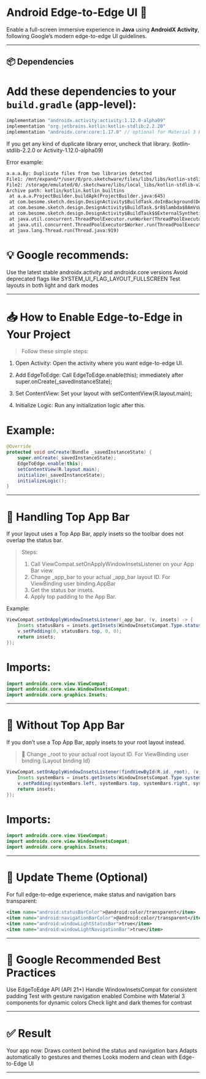 # Android Edge-to-Edge UI 🚀

Enable a full-screen immersive experience in **Java** using **AndroidX Activity**, following Google’s modern edge-to-edge UI guidelines.

---

## 📦 Dependencies

# Add these dependencies to your `build.gradle` (app-level):

```gradle
implementation "androidx.activity:activity:1.12.0-alpha09"
implementation "org.jetbrains.kotlin:kotlin-stdlib:2.2.20"
implementation "androidx.core:core:1.17.0" // optional for Material 3 BottomSheet
```

If you get any kind of duplicate library error, uncheck that library. (kotlin-stdlib-2.2.0 or Activity-1.12.0-alpha09)

Error example:
```Markdown
a.a.a.By: Duplicate files from two libraries detected 
File1: /mnt/expand/*/user/0/pro.sketchware/files/libs/libs/kotlin-stdlib-2.2.0/classes.jar 
File2: /storage/emulated/0/.sketchware/libs/local_libs/kotlin-stdlib-v2.2.20/classes.jar 
Archive path: kotlin/kotlin.kotlin_builtins
 at a.a.a.ProjectBuilder.buildApk(ProjectBuilder.java:645)
 at com.besome.sketch.design.DesignActivity$BuildTask.doInBackground(DesignActivity.java:1179)
 at com.besome.sketch.design.DesignActivity$BuildTask.$r8$lambda$0AmVsWQJ9oulgeP8eMAUbl0tGkA(Unknown Source:0)
 at com.besome.sketch.design.DesignActivity$BuildTask$$ExternalSyntheticLambda1.run(D8$$SyntheticClass:0)
 at java.util.concurrent.ThreadPoolExecutor.runWorker(ThreadPoolExecutor.java:1167)
 at java.util.concurrent.ThreadPoolExecutor$Worker.run(ThreadPoolExecutor.java:641)
 at java.lang.Thread.run(Thread.java:919)
```

# 💡 Google recommends:
Use the latest stable androidx.activity and androidx.core versions
Avoid deprecated flags like SYSTEM_UI_FLAG_LAYOUT_FULLSCREEN
Test layouts in both light and dark modes

---

# 📥 How to Enable Edge-to-Edge in Your Project
> Follow these simple steps:
1. Open Activity: Open the activity where you want edge-to-edge UI.

2. Add EdgeToEdge: Call EdgeToEdge.enable(this); immediately after super.onCreate(_savedInstanceState);
3. Set ContentView: Set your layout with setContentView(R.layout.main);
4. Initialize Logic: Run any initialization logic after this.

# Example:
```java
@Override
protected void onCreate(Bundle _savedInstanceState) {
    super.onCreate(_savedInstanceState);
    EdgeToEdge.enable(this);
    setContentView(R.layout.main);
    initialize(_savedInstanceState);
    initializeLogic();
}
```

---

# 🧭 Handling Top App Bar
If your layout uses a Top App Bar, apply insets so the toolbar does not overlap the status bar.

> Steps:
> 1. Call ViewCompat.setOnApplyWindowInsetsListener on your App Bar view.
> 2. Change _app_bar to your actual _app_bar layout ID. For ViewBinding user binding.AppBar
> 3. Get the status bar insets.
> 4. Apply top padding to the App Bar.

Example:
```java
ViewCompat.setOnApplyWindowInsetsListener(_app_bar, (v, insets) -> {
    Insets statusBars = insets.getInsets(WindowInsetsCompat.Type.statusBars());
    v.setPadding(0, statusBars.top, 0, 0);
    return insets;
});
```

# Imports:
```java
import androidx.core.view.ViewCompat;
import androidx.core.view.WindowInsetsCompat;
import androidx.core.graphics.Insets;
```

---

# 🧱 Without Top App Bar

If you don’t use a Top App Bar, apply insets to your root layout instead.

> 📝 Change _root to your actual root layout ID. For ViewBinding user binding.{Layout binding Id}


```java
ViewCompat.setOnApplyWindowInsetsListener(findViewById(R.id._root), (v, insets) -> {
    Insets systemBars = insets.getInsets(WindowInsetsCompat.Type.systemBars());
    v.setPadding(systemBars.left, systemBars.top, systemBars.right, systemBars.bottom);
    return insets;
});
```

# Imports:
```java
import androidx.core.view.ViewCompat;
import androidx.core.view.WindowInsetsCompat;
import androidx.core.graphics.Insets;
```

---

# 🎨 Update Theme (Optional)

For full edge-to-edge experience, make status and navigation bars transparent:
```xml
<item name="android:statusBarColor">@android:color/transparent</item>
<item name="android:navigationBarColor">@android:color/transparent</item>
<item name="android:windowLightStatusBar">true</item>
<item name="android:windowLightNavigationBar">true</item>
```

---

# 🧠 Google Recommended Best Practices
Use EdgeToEdge API (API 21+)
Handle WindowInsetsCompat for consistent padding
Test with gesture navigation enabled
Combine with Material 3 components for dynamic colors
Check light and dark themes for contrast

---

# ✅ Result
Your app now:
Draws content behind the status and navigation bars
Adapts automatically to gestures and themes
Looks modern and clean with Edge-to-Edge UI

---
